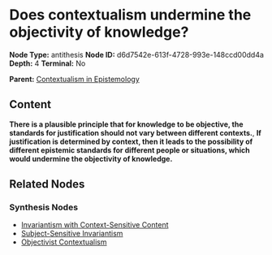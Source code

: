 # Does contextualism undermine the objectivity of knowledge?

**Node Type:** antithesis
**Node ID:** d6d7542e-613f-4728-993e-148ccd00dd4a
**Depth:** 4
**Terminal:** No

**Parent:** [Contextualism in Epistemology](contextualism-in-epistemology-synthesis-f37672d4-27f2-49c0-be05-1e85cf866955.md)

## Content

**There is a plausible principle that for knowledge to be objective, the standards for justification should not vary between different contexts.**, **If justification is determined by context, then it leads to the possibility of different epistemic standards for different people or situations, which would undermine the objectivity of knowledge.**

## Related Nodes

### Synthesis Nodes

- [Invariantism with Context-Sensitive Content](invariantism-with-context-sensitive-content-synthesis-c759f489-a5c8-40b7-acee-4250ec7cc231.md)
- [Subject-Sensitive Invariantism](subject-sensitive-invariantism-synthesis-0f686ccb-564a-49c3-829c-deb2931b74f3.md)
- [Objectivist Contextualism](objectivist-contextualism-synthesis-fccfa357-7736-4be5-b842-8caf37d29dd6.md)
